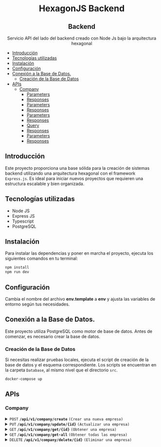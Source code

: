 <h1 align="center"><b>HexagonJS Backend</b>
<h2 align="center"><b>Backend</b></h2>

<p align="center">Servicio API del lado del backend creado con Node Js bajo la arquitectura hexagonal</p>

- [Introducción](#introducción)
- [Tecnologías utilizadas](#tecnologías-utilizadas)
- [Instalación](#instalación)
- [Configuración](#configuración)
- [Conexión a la Base de Datos.](#conexión-a-la-base-de-datos)
  - [Creación de la Base de Datos](#creación-de-la-base-de-datos)
- [APIs](#apis)
  - [Company](#company)
      - [Parameters](#parameters)
      - [Responses](#responses)
      - [Parameters](#parameters-1)
      - [Responses](#responses-1)
      - [Parameters](#parameters-2)
      - [Responses](#responses-2)
      - [Query](#query)
      - [Responses](#responses-3)
      - [Parameters](#parameters-3)
      - [Responses](#responses-4)

## Introducción

Este proyecto proporciona una base sólida para la creación de sistemas backend utilizando una arquitectura hexagonal con el framework `Express.js`. Es ideal para iniciar nuevos proyectos que requieren una estructura escalable y bien organizada.

## Tecnologías utilizadas

- Node JS
- Express JS
- Typescript
- PostgreSQL

## Instalación

Para instalar las dependencias y poner en marcha el proyecto, ejecuta los siguientes comandos en tu terminal:

```bash copy
npm install
npm run dev
```

## Configuración

Cambia el nombre del archivo **env.template** a **env** y ajusta las variables de entorno según tus necesidades.

## Conexión a la Base de Datos.

Este proyecto utiliza PostgreSQL como motor de base de datos. Antes de comenzar, es necesario crear la base de datos.

### Creación de la Base de Datos

Si necesitas realizar pruebas locales, ejecuta el script de creación de la base de datos y el esquema correspondiente. Los scripts se encuentran en la carpeta `Database`, al mismo nivel que el directorio `src`.

```bash
docker-compose up
```

## APIs

### Company

<details>
 <summary><code>POST</code> <code><b>/api/v1/company/create</b></code> <code>(Crear una nueva empresa)</code></summary>

##### Parameters

> None

##### Responses

> | http code | content-type       | response                                                                                                                                                               |
> | --------- | ------------------ | ---------------------------------------------------------------------------------------------------------------------------------------------------------------------- |
> | `201`     | `application/json` | `{ id: number; social_reason: string; description: string; vision: string; mission: string; email: string; phone: string; created_date: Date; record_status: string;}` |

</details>

<details>
 <summary><code>PUT</code> <code><b>/api/v1/company/update/{id}</b></code> <code>(Actualizar una empresa)</code></summary>

##### Parameters

> | name              | type     | data type    | description                  |
> | ----------------- | -------- | ------------ | ---------------------------- |
> | `id`              | required | int          | ID de la empresa             |

##### Responses

> | http code | content-type       | response                                                                                                                                                               |
> | --------- | ------------------ | ---------------------------------------------------------------------------------------------------------------------------------------------------------------------- |
> | `200`     | `application/json` | `{id: number; social_reason: string; description: string; vision: string; mission: string; email: string; phone: string; created_date: Date; record_status: string;}` |

</details>

<details>
 <summary><code>GET</code> <code><b>/api/v1/company/get/{id}</b></code> <code>(Obtener una empresa)</code></summary>

##### Parameters

> | name              | type     | data type    | description                  |
> | ----------------- | -------- | ------------ | ---------------------------- |
> | `id`              | required | int          | ID de la empresa             |

##### Responses

> | http code | content-type       | response                                                                                                                                                               |
> | --------- | ------------------ | ---------------------------------------------------------------------------------------------------------------------------------------------------------------------- |
> | `200`     | `application/json` | `{id: number; social_reason: string; description: string; vision: string; mission: string; email: string; phone: string; created_date: Date; record_status: string;}` |

</details>

<details>
 <summary><code>GET</code> <code><b>/api/v1/company/get-all</b></code> <code>(Obtener todas las empresa)</code></summary>

##### Query

> | name              | type         | data type    | description                  |
> | ----------------- | ------------ | ------------ | ---------------------------- |
> | `limit`           | not required | int          | limite de registros          |
> | `offset`          | not required | int          | registros a excluir          |

##### Responses

> | http code | content-type       | response                                                                                                                                                               |
> | --------- | ------------------ | ---------------------------------------------------------------------------------------------------------------------------------------------------------------------- |
> | `200`     | `application/json` | `[ {id: number; social_reason: string; description: string; vision: string; mission: string; email: string; phone: string; created_date: Date; record_status: string;} ]` |

</details>

<details>
 <summary><code>DELETE</code> <code><b>/api/v1/company/delete/{id}</b></code> <code>(Eliminar una empresa)</code></summary>

##### Parameters

> | name              | type     | data type    | description                  |
> | ----------------- | -------- | ------------ | ---------------------------- |
> | `id`              | required | int          | ID de la empresa             |

##### Responses

> | http code | content-type       | response                                                                                                                                                               |
> | --------- | ------------------ | ---------------------------------------------------------------------------------------------------------------------------------------------------------------------- |
> | `200`     | `application/json` | `{id: number; social_reason: string; description: string; vision: string; mission: string; email: string; phone: string; created_date: Date; record_status: string;}` |

</details>